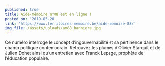 ```yaml
---
published: true
title: Aide-mémoire n°88 est en ligne !
posted_on: '2019-05-20'
link: 'https://www.territoires-memoire.be/aide-memoire-88/'
img_file: /assets/uploads/am88_banniere.jpg
---
```

Ce numéro interroge le concept d’ingouvernabilité et sa pertinence dans le champ politique contemporain. Retrouvez les plumes d’Olivier Starquit et de Julien Dohet ainsi qu’un entretien avec Franck Lepage, prophète de l’éducation populaire.
